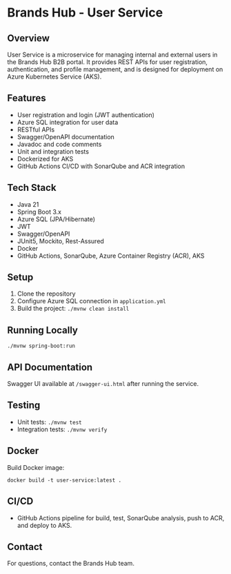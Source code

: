 # Brands Hub - User Service

## Overview
User Service is a microservice for managing internal and external users in the Brands Hub B2B portal. It provides REST APIs for user registration, authentication, and profile management, and is designed for deployment on Azure Kubernetes Service (AKS).

## Features
- User registration and login (JWT authentication)
- Azure SQL integration for user data
- RESTful APIs
- Swagger/OpenAPI documentation
- Javadoc and code comments
- Unit and integration tests
- Dockerized for AKS
- GitHub Actions CI/CD with SonarQube and ACR integration

## Tech Stack
- Java 21
- Spring Boot 3.x
- Azure SQL (JPA/Hibernate)
- JWT
- Swagger/OpenAPI
- JUnit5, Mockito, Rest-Assured
- Docker
- GitHub Actions, SonarQube, Azure Container Registry (ACR), AKS

## Setup
1. Clone the repository
2. Configure Azure SQL connection in `application.yml`
3. Build the project: `./mvnw clean install`

## Running Locally
```
./mvnw spring-boot:run
```

## API Documentation
Swagger UI available at `/swagger-ui.html` after running the service.

## Testing
- Unit tests: `./mvnw test`
- Integration tests: `./mvnw verify`

## Docker
Build Docker image:
```
docker build -t user-service:latest .
```

## CI/CD
- GitHub Actions pipeline for build, test, SonarQube analysis, push to ACR, and deploy to AKS.

## Contact
For questions, contact the Brands Hub team. 